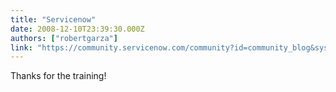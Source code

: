 ```yaml
---
title: "Servicenow"
date: 2008-12-10T23:39:30.000Z
authors: ["robertgarza"]
link: "https://community.servicenow.com/community?id=community_blog&sys_id=a88c66e1dbd0dbc01dcaf3231f96191c"
---
```

<p>Thanks for the training!</p>